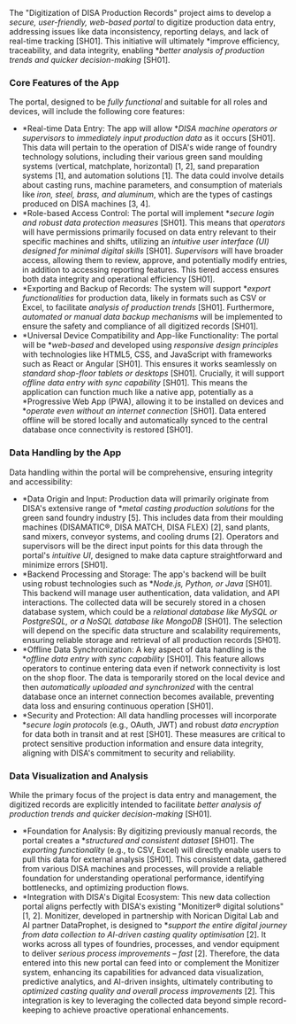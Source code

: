The "Digitization of DISA Production Records" project aims to develop a *secure, user-friendly, web-based portal* to digitize production data entry, addressing issues like data inconsistency, reporting delays, and lack of real-time tracking [SH01]. This initiative will ultimately *improve efficiency, traceability, and data integrity, enabling **better analysis of production trends and quicker decision-making* [SH01].

### Core Features of the App

The portal, designed to be *fully functional* and suitable for all roles and devices, will include the following core features:

*   *Real-time Data Entry: The app will allow **DISA machine operators or supervisors* to *immediately input production data* as it occurs [SH01]. This data will pertain to the operation of DISA's wide range of foundry technology solutions, including their various green sand moulding systems (vertical, matchplate, horizontal) [1, 2], sand preparation systems [1], and automation solutions [1]. The data could involve details about casting runs, machine parameters, and consumption of materials like *iron, steel, brass, and aluminum*, which are the types of castings produced on DISA machines [3, 4].
*   *Role-based Access Control: The portal will implement **secure login and robust data protection measures* [SH01]. This means that *operators* will have permissions primarily focused on data entry relevant to their specific machines and shifts, utilizing an *intuitive user interface (UI) designed for minimal digital skills* [SH01]. *Supervisors* will have broader access, allowing them to review, approve, and potentially modify entries, in addition to accessing reporting features. This tiered access ensures both data integrity and operational efficiency [SH01].
*   *Exporting and Backup of Records: The system will support **export functionalities* for production data, likely in formats such as CSV or Excel, to facilitate *analysis of production trends* [SH01]. Furthermore, *automated or manual data backup mechanisms* will be implemented to ensure the safety and compliance of all digitized records [SH01].
*   *Universal Device Compatibility and App-like Functionality: The portal will be **web-based* and developed using *responsive design principles* with technologies like HTML5, CSS, and JavaScript with frameworks such as React or Angular [SH01]. This ensures it works seamlessly on *standard shop-floor tablets or desktops* [SH01]. Crucially, it will support *offline data entry with sync capability* [SH01]. This means the application can function much like a native app, potentially as a *Progressive Web App (PWA), allowing it to be installed on devices and **operate even without an internet connection* [SH01]. Data entered offline will be stored locally and automatically synced to the central database once connectivity is restored [SH01].

### Data Handling by the App

Data handling within the portal will be comprehensive, ensuring integrity and accessibility:

*   *Data Origin and Input: Production data will primarily originate from DISA's extensive range of **metal casting production solutions* for the green sand foundry industry [5]. This includes data from their moulding machines (DISAMATIC®, DISA MATCH, DISA FLEX) [2], sand plants, sand mixers, conveyor systems, and cooling drums [2]. Operators and supervisors will be the direct input points for this data through the portal's *intuitive UI*, designed to make data capture straightforward and minimize errors [SH01].
*   *Backend Processing and Storage: The app's backend will be built using robust technologies such as **Node.js, Python, or Java* [SH01]. This backend will manage user authentication, data validation, and API interactions. The collected data will be securely stored in a chosen database system, which could be a *relational database like MySQL or PostgreSQL, or a NoSQL database like MongoDB* [SH01]. The selection will depend on the specific data structure and scalability requirements, ensuring reliable storage and retrieval of all production records [SH01].
*   *Offline Data Synchronization: A key aspect of data handling is the **offline data entry with sync capability* [SH01]. This feature allows operators to continue entering data even if network connectivity is lost on the shop floor. The data is temporarily stored on the local device and then *automatically uploaded and synchronized* with the central database once an internet connection becomes available, preventing data loss and ensuring continuous operation [SH01].
*   *Security and Protection: All data handling processes will incorporate **secure login protocols* (e.g., OAuth, JWT) and robust *data encryption* for data both in transit and at rest [SH01]. These measures are critical to protect sensitive production information and ensure data integrity, aligning with DISA's commitment to security and reliability.

### Data Visualization and Analysis

While the primary focus of the project is data entry and management, the digitized records are explicitly intended to facilitate *better analysis of production trends and quicker decision-making* [SH01].

*   *Foundation for Analysis: By digitizing previously manual records, the portal creates a **structured and consistent dataset* [SH01]. The *exporting functionality* (e.g., to CSV, Excel) will directly enable users to pull this data for external analysis [SH01]. This consistent data, gathered from various DISA machines and processes, will provide a reliable foundation for understanding operational performance, identifying bottlenecks, and optimizing production flows.
*   *Integration with DISA's Digital Ecosystem: This new data collection portal aligns perfectly with DISA's existing "Monitizer® digital solutions" [1, 2]. Monitizer, developed in partnership with Norican Digital Lab and AI partner DataProphet, is designed to **support the entire digital journey from data collection to AI-driven casting quality optimisation* [2]. It works across all types of foundries, processes, and vendor equipment to deliver *serious process improvements – fast* [2]. Therefore, the data entered into this new portal can feed into or complement the Monitizer system, enhancing its capabilities for advanced data visualization, predictive analytics, and AI-driven insights, ultimately contributing to *optimized casting quality and overall process improvements* [2]. This integration is key to leveraging the collected data beyond simple record-keeping to achieve proactive operational enhancements.
